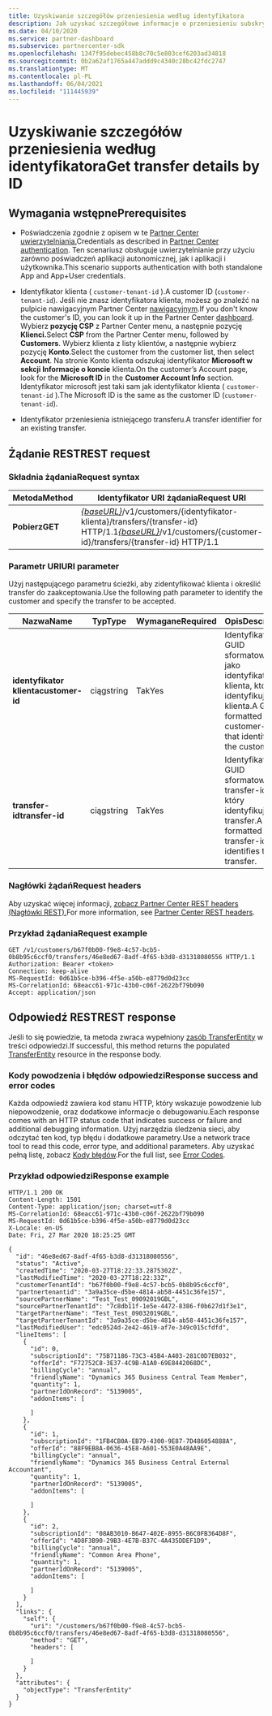 ```yaml
---
title: Uzyskiwanie szczegółów przeniesienia według identyfikatora
description: Jak uzyskać szczegółowe informacje o przeniesieniu subskrypcji dla klienta.
ms.date: 04/10/2020
ms.service: partner-dashboard
ms.subservice: partnercenter-sdk
ms.openlocfilehash: 1347f95debec458b8c70c5e803cef6203ad34818
ms.sourcegitcommit: 0b2a62af1765a447addd9c4340c28bc42fdc2747
ms.translationtype: MT
ms.contentlocale: pl-PL
ms.lasthandoff: 06/04/2021
ms.locfileid: "111445939"
---
```

# <a name="get-transfer-details-by-id"></a><span data-ttu-id="046c2-103">Uzyskiwanie szczegółów przeniesienia według identyfikatora</span><span class="sxs-lookup"><span data-stu-id="046c2-103">Get transfer details by ID</span></span>

## <a name="prerequisites"></a><span data-ttu-id="046c2-104">Wymagania wstępne</span><span class="sxs-lookup"><span data-stu-id="046c2-104">Prerequisites</span></span>

- <span data-ttu-id="046c2-105">Poświadczenia zgodnie z opisem w te [Partner Center uwierzytelniania.](partner-center-authentication.md)</span><span class="sxs-lookup"><span data-stu-id="046c2-105">Credentials as described in [Partner Center authentication](partner-center-authentication.md).</span></span> <span data-ttu-id="046c2-106">Ten scenariusz obsługuje uwierzytelnianie przy użyciu zarówno poświadczeń aplikacji autonomicznej, jak i aplikacji i użytkownika.</span><span class="sxs-lookup"><span data-stu-id="046c2-106">This scenario supports authentication with both standalone App and App+User credentials.</span></span>

- <span data-ttu-id="046c2-107">Identyfikator klienta ( `customer-tenant-id` ).</span><span class="sxs-lookup"><span data-stu-id="046c2-107">A customer ID (`customer-tenant-id`).</span></span> <span data-ttu-id="046c2-108">Jeśli nie znasz identyfikatora klienta, możesz go znaleźć na pulpicie nawigacyjnym Partner Center [nawigacyjnym](https://partner.microsoft.com/dashboard).</span><span class="sxs-lookup"><span data-stu-id="046c2-108">If you don't know the customer's ID, you can look it up in the Partner Center [dashboard](https://partner.microsoft.com/dashboard).</span></span> <span data-ttu-id="046c2-109">Wybierz **pozycję CSP** z Partner Center menu, a następnie pozycję **Klienci.**</span><span class="sxs-lookup"><span data-stu-id="046c2-109">Select **CSP** from the Partner Center menu, followed by **Customers**.</span></span> <span data-ttu-id="046c2-110">Wybierz klienta z listy klientów, a następnie wybierz pozycję **Konto**.</span><span class="sxs-lookup"><span data-stu-id="046c2-110">Select the customer from the customer list, then select **Account**.</span></span> <span data-ttu-id="046c2-111">Na stronie Konto klienta odszukaj identyfikator **Microsoft w** **sekcji Informacje o koncie** klienta.</span><span class="sxs-lookup"><span data-stu-id="046c2-111">On the customer’s Account page, look for the **Microsoft ID** in the **Customer Account Info** section.</span></span> <span data-ttu-id="046c2-112">Identyfikator microsoft jest taki sam jak identyfikator klienta ( `customer-tenant-id` ).</span><span class="sxs-lookup"><span data-stu-id="046c2-112">The Microsoft ID is the same as the customer ID  (`customer-tenant-id`).</span></span>

- <span data-ttu-id="046c2-113">Identyfikator przeniesienia istniejącego transferu.</span><span class="sxs-lookup"><span data-stu-id="046c2-113">A transfer identifier for an existing transfer.</span></span>

## <a name="rest-request"></a><span data-ttu-id="046c2-114">Żądanie REST</span><span class="sxs-lookup"><span data-stu-id="046c2-114">REST request</span></span>

### <a name="request-syntax"></a><span data-ttu-id="046c2-115">Składnia żądania</span><span class="sxs-lookup"><span data-stu-id="046c2-115">Request syntax</span></span>

| <span data-ttu-id="046c2-116">Metoda</span><span class="sxs-lookup"><span data-stu-id="046c2-116">Method</span></span>   | <span data-ttu-id="046c2-117">Identyfikator URI żądania</span><span class="sxs-lookup"><span data-stu-id="046c2-117">Request URI</span></span>                                                                                                 |
|----------|-------------------------------------------------------------------------------------------------------------|
| <span data-ttu-id="046c2-118">**Pobierz**</span><span class="sxs-lookup"><span data-stu-id="046c2-118">**GET**</span></span> | <span data-ttu-id="046c2-119">[*{baseURL}*](partner-center-rest-urls.md)/v1/customers/{identyfikator-klienta}/transfers/{transfer-id} HTTP/1.1</span><span class="sxs-lookup"><span data-stu-id="046c2-119">[*{baseURL}*](partner-center-rest-urls.md)/v1/customers/{customer-id}/transfers/{transfer-id} HTTP/1.1</span></span>                    |

### <a name="uri-parameter"></a><span data-ttu-id="046c2-120">Parametr URI</span><span class="sxs-lookup"><span data-stu-id="046c2-120">URI parameter</span></span>

<span data-ttu-id="046c2-121">Użyj następującego parametru ścieżki, aby zidentyfikować klienta i określić transfer do zaakceptowania.</span><span class="sxs-lookup"><span data-stu-id="046c2-121">Use the following path parameter to identify the customer and specify the transfer to be accepted.</span></span>

| <span data-ttu-id="046c2-122">Nazwa</span><span class="sxs-lookup"><span data-stu-id="046c2-122">Name</span></span>            | <span data-ttu-id="046c2-123">Typ</span><span class="sxs-lookup"><span data-stu-id="046c2-123">Type</span></span>     | <span data-ttu-id="046c2-124">Wymagane</span><span class="sxs-lookup"><span data-stu-id="046c2-124">Required</span></span> | <span data-ttu-id="046c2-125">Opis</span><span class="sxs-lookup"><span data-stu-id="046c2-125">Description</span></span>                                                            |
|-----------------|----------|----------|------------------------------------------------------------------------|
| <span data-ttu-id="046c2-126">**identyfikator klienta**</span><span class="sxs-lookup"><span data-stu-id="046c2-126">**customer-id**</span></span> | <span data-ttu-id="046c2-127">ciąg</span><span class="sxs-lookup"><span data-stu-id="046c2-127">string</span></span>   | <span data-ttu-id="046c2-128">Tak</span><span class="sxs-lookup"><span data-stu-id="046c2-128">Yes</span></span>      | <span data-ttu-id="046c2-129">Identyfikator GUID sformatowany jako identyfikator klienta, który identyfikuje klienta.</span><span class="sxs-lookup"><span data-stu-id="046c2-129">A GUID formatted customer-id that identifies the customer.</span></span>             |
| <span data-ttu-id="046c2-130">**transfer-id**</span><span class="sxs-lookup"><span data-stu-id="046c2-130">**transfer-id**</span></span> | <span data-ttu-id="046c2-131">ciąg</span><span class="sxs-lookup"><span data-stu-id="046c2-131">string</span></span>   | <span data-ttu-id="046c2-132">Tak</span><span class="sxs-lookup"><span data-stu-id="046c2-132">Yes</span></span>      | <span data-ttu-id="046c2-133">Identyfikator GUID sformatowany transfer-id, który identyfikuje transfer.</span><span class="sxs-lookup"><span data-stu-id="046c2-133">A GUID formatted transfer-id that identifies the transfer.</span></span>             |

### <a name="request-headers"></a><span data-ttu-id="046c2-134">Nagłówki żądań</span><span class="sxs-lookup"><span data-stu-id="046c2-134">Request headers</span></span>

<span data-ttu-id="046c2-135">Aby uzyskać więcej informacji, [zobacz Partner Center REST headers (Nagłówki REST).](headers.md)</span><span class="sxs-lookup"><span data-stu-id="046c2-135">For more information, see [Partner Center REST headers](headers.md).</span></span>

### <a name="request-example"></a><span data-ttu-id="046c2-136">Przykład żądania</span><span class="sxs-lookup"><span data-stu-id="046c2-136">Request example</span></span>

```http
GET /v1/customers/b67f0b00-f9e8-4c57-bcb5-0b8b95c6ccf0/transfers/46e8ed67-8adf-4f65-b3d8-d31318080556 HTTP/1.1
Authorization: Bearer <token>
Connection: keep-alive
MS-RequestId: 0d61b5ce-b396-4f5e-a50b-e8779d0d23cc
MS-CorrelationId: 68eacc61-971c-43b0-c06f-2622bf79b090
Accept: application/json
```

## <a name="rest-response"></a><span data-ttu-id="046c2-137">Odpowiedź REST</span><span class="sxs-lookup"><span data-stu-id="046c2-137">REST response</span></span>

<span data-ttu-id="046c2-138">Jeśli to się powiedzie, ta metoda zwraca wypełniony [zasób TransferEntity](transfer-entity-resources.md) w treści odpowiedzi.</span><span class="sxs-lookup"><span data-stu-id="046c2-138">If successful, this method returns the populated [TransferEntity](transfer-entity-resources.md) resource in the response body.</span></span>

### <a name="response-success-and-error-codes"></a><span data-ttu-id="046c2-139">Kody powodzenia i błędów odpowiedzi</span><span class="sxs-lookup"><span data-stu-id="046c2-139">Response success and error codes</span></span>

<span data-ttu-id="046c2-140">Każda odpowiedź zawiera kod stanu HTTP, który wskazuje powodzenie lub niepowodzenie, oraz dodatkowe informacje o debugowaniu.</span><span class="sxs-lookup"><span data-stu-id="046c2-140">Each response comes with an HTTP status code that indicates success or failure and additional debugging information.</span></span> <span data-ttu-id="046c2-141">Użyj narzędzia śledzenia sieci, aby odczytać ten kod, typ błędu i dodatkowe parametry.</span><span class="sxs-lookup"><span data-stu-id="046c2-141">Use a network trace tool to read this code, error type, and additional parameters.</span></span> <span data-ttu-id="046c2-142">Aby uzyskać pełną listę, zobacz [Kody błędów](error-codes.md).</span><span class="sxs-lookup"><span data-stu-id="046c2-142">For the full list, see [Error Codes](error-codes.md).</span></span>

### <a name="response-example"></a><span data-ttu-id="046c2-143">Przykład odpowiedzi</span><span class="sxs-lookup"><span data-stu-id="046c2-143">Response example</span></span>

```http
HTTP/1.1 200 OK
Content-Length: 1501
Content-Type: application/json; charset=utf-8
MS-CorrelationId: 68eacc61-971c-43b0-c06f-2622bf79b090
MS-RequestId: 0d61b5ce-b396-4f5e-a50b-e8779d0d23cc
X-Locale: en-US
Date: Fri, 27 Mar 2020 18:25:25 GMT

{
  "id": "46e8ed67-8adf-4f65-b3d8-d31318080556",
  "status": "Active",
  "createdTime": "2020-03-27T18:22:33.2875302Z",
  "lastModifiedTime": "2020-03-27T18:22:33Z",
  "customerTenantId": "b67f0b00-f9e8-4c57-bcb5-0b8b95c6ccf0",
  "partnertenantid": "3a9a35ce-d5be-4814-ab58-4451c36fe157",
  "sourcePartnerName": "Test_Test_09092019GBL",
  "sourcePartnerTenantId": "7c8db11f-1e5e-4472-8386-f0b627d1f3e1",
  "targetPartnerName": "Test_Test_09032019GBL",
  "targetPartnerTenantId": "3a9a35ce-d5be-4814-ab58-4451c36fe157",
  "lastModifiedUser": "edc0524d-2e42-4619-af7e-349c015cfdfd",
  "lineItems": [
    {
      "id": 0,
      "subscriptionId": "75B71186-73C3-45B4-A403-281C0D7EB032",
      "offerId": "F72752C8-3E37-4C9B-A1A0-69E8442068DC",
      "billingCycle": "annual",
      "friendlyName": "Dynamics 365 Business Central Team Member",
      "quantity": 1,
      "partnerIdOnRecord": "5139005",
      "addonItems": [

      ]
    },
    {
      "id": 1,
      "subscriptionId": "1FB4CB0A-EB79-4300-9E87-7D486054888A",
      "offerId": "88F9EB8A-0636-45E8-A601-553E0A48AA9E",
      "billingCycle": "annual",
      "friendlyName": "Dynamics 365 Business Central External Accountant",
      "quantity": 1,
      "partnerIdOnRecord": "5139005",
      "addonItems": [

      ]
    },
    {
      "id": 2,
      "subscriptionId": "08AB3010-B647-402E-8955-B6C0FB364D8F",
      "offerId": "4D8F3B90-29B3-4E7B-B37C-4A435DDEF1D9",
      "billingCycle": "annual",
      "friendlyName": "Common Area Phone",
      "quantity": 1,
      "partnerIdOnRecord": "5139005",
      "addonItems": [

      ]
    }
  ],
  "links": {
    "self": {
      "uri": "/customers/b67f0b00-f9e8-4c57-bcb5-0b8b95c6ccf0/transfers/46e8ed67-8adf-4f65-b3d8-d31318080556",
      "method": "GET",
      "headers": [

      ]
    }
  },
  "attributes": {
    "objectType": "TransferEntity"
  }
}

```
